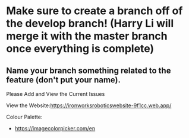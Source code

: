 # Make sure to create a branch off of the develop branch! (Harry Li will merge it with the master branch once everything is complete)
## Name your branch something related to the feature (don't put your name).


Please Add and View the Current Issues

View the Website:https://ironworksroboticswebsite-9f1cc.web.app/

Colour Palette:
- https://imagecolorpicker.com/en
